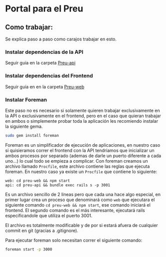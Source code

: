 # Portal para el Preu

## Como trabajar:
Se explica paso a paso como carajos trabajar en esto.

### Instalar dependencias de la API

Seguir guia en la carpeta [Preu-api](/preu-api/README.md)

### Instalar dependencias del Frontend

Seguir guia en en la carpeta [Preu-web](/preu-web/README.md)


### Instalar Foreman
Este paso no es necesario si solamente quieren trabajar exclusivamente en la API o exclusivamente en el frontend, pero en el caso que quieran trabajar en ambos o simplemente probar toda la aplicación les recomiendo instalar la siguiente gema.

```bash
sudo gem install foreman
```

Foreman es un simplificador de ejecución de aplicaciones, en nuestro caso si quisieramos correr el frontend con la API tendriamos que inicializar un ambos procesos por separado (ademas de darle un puerto diferente a cada uno...) lo cual todo se empieza a complicar. Con foreman creamos un archivo llamado `Procfile`, este archivo contiene las reglas que ejecuta foreman. En nuestro caso ya existe un `Procfile` que contiene lo siguiente:

```
web: cd preu-web && npm start
api: cd preu-api && bundle exec rails s -p 3001
```

Es un archivo sencillo de 2 lineas pero que cada una hace algo especial, en primer lugar crea un proceso que denominará como `web` que ejecutara el siguiente comando `cd preu-web && npm start`, ese comando iniciará el frontend.
El segundo comando es el más interesante, ejecutará rails especificandole que utiliza el puerto 3001.

El archivo es totalmente modificable y de por si estará afuera de cualquier commit en git (gracias a .gitignore).

Para ejecutar foreman solo necesitan correr el siguiente comando:
 ```bash
foreman start -p 3000
 ```
